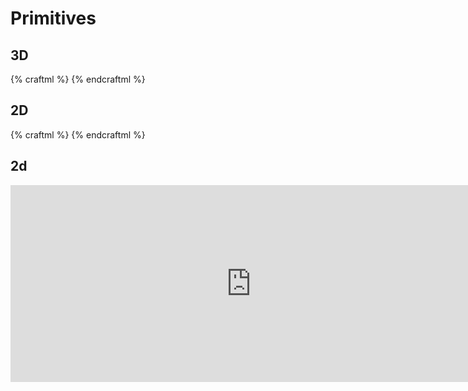 # Primitives

## 3D
{% craftml %}
<craft>
  <row spacing="5">
    <cube></cube>
    <cylinder></cylinder>
    <sphere></sphere>
    <dome></dome>
    <prism></prism>
  </row>
</craft>
{% endcraftml %}

## 2D
{% craftml %}
<craft>
  <row spacing="5">
    <circle></circle>
    <rectangle></rectangle>
  </row>
</craft>
{% endcraftml %}


## 2d

<iframe src="http://localhost:5000/mini/L_v4J" width="770" height="315" frameborder="0" ></iframe>
